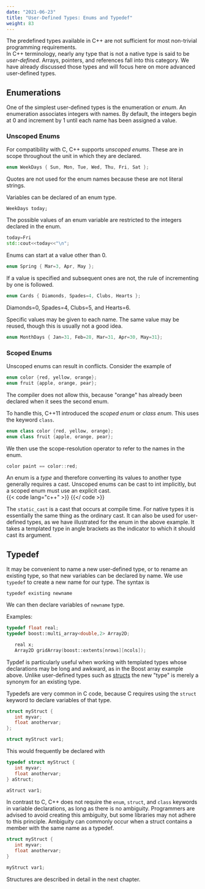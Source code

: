 ```yaml
---
date: "2021-06-23"
title: "User-Defined Types: Enums and Typedef"
weight: 83
---
```


The predefined types available in C++ are not sufficient for most non-trivial programming requirements.  
In C++ terminology, nearly any type that is not a native type is said to be _user-defined_.  Arrays, pointers, and references fall into this category.
We have already discussed those types and will focus here on more advanced user-defined types.

## Enumerations


One of the simplest user-defined types is the enumeration or _enum_.
An enumeration associates integers with names.  By default, the integers begin at 0 and increment by 1 until each name has been assigned a value.

### Unscoped Enums

For compatibility with C, C++ supports _unscoped enums_.  These are in scope
throughout the unit in which they are declared.

```c++
enum WeekDays { Sun, Mon, Tue, Wed, Thu, Fri, Sat };
```
Quotes are not used for the enum names because these are not literal strings.

Variables can be declared of an enum type.
```
WeekDays today;
```
The possible values of an enum variable are restricted to the integers declared in the enum.
```c++
today=Fri
std::cout<<today<<"\n";
```
Enums can start at a value other than 0.
```c++
enum Spring { Mar=3, Apr, May };
```
If a value is specified and subsequent ones are not, the rule of incrementing by one is followed.
```c++
enum Cards { Diamonds, Spades=4, Clubs, Hearts };
```
Diamonds=0, Spades=4, Clubs=5, and Hearts=6.

Specific values may be given to each name.  The same value may be reused, though this is usually not a good idea.
```c++
enum MonthDays { Jan=31, Feb=28, Mar=31, Apr=30, May=31};
```

### Scoped Enums

Unscoped enums can result in conflicts.  Consider the example of
```c++
enum color {red, yellow, orange};
enum fruit {apple, orange, pear};
```
The compiler does not allow this, because "orange" has already been declared when it sees the second enum.  

To handle this, C++11 introduced the _scoped enum_ or _class enum_.  This uses the keyword `class`.
```c++
enum class color {red, yellow, orange};
enum class fruit {apple, orange, pear};
```
We then use the scope-resolution operator to refer to the names in the enum.
```c++
color paint == color::red;
```

An enum is a _type_ and therefore converting its values to another type generally requires a cast.  Unscoped enums can be cast to int implicitly, but a scoped enum must use an explicit cast.  
{{< code lang="c++" >}}
    [](/content/courses/cpp-introduction/codes/enum.cxx)
{{</ code >}}

The `static_cast` is a cast that occurs at compile time.  For native types it is essentially the same thing as the ordinary cast.  It can also be used for user-defined types, as we have illustrated for the enum in the above example.  It takes a templated type in angle brackets as the indicator to which it should cast its argument. 

## Typedef

It may be convenient to name a new user-defined type, or to rename an existing type, so that new variables can be declared by name.  We use `typedef` to create a new name for our type.  The syntax is
```no-highlight
typedef existing newname
```
We can then declare variables of `newname` type.

Examples:

```c++
typedef float real;
typedef boost::multi_array<double,2> Array2D;

   real x;
   Array2D gridArray(boost::extents[nrows][ncols]);
```

Typdef is particularly useful when working with templated types whose declarations may be long and awkward, as in the Boost array example above.  Unlike user-defined types such as [structs](structs) the new "type" is merely a synonym for an existing type.

Typedefs are very common in C code, because C requires using the `struct` keyword to declare variables of that type.
```c
struct myStruct {
   int myvar;
   float anothervar;
};

struct myStruct var1;
```
This would frequently be declared with
```c
typedef struct myStruct {
   int myvar;
   float anothervar;
} aStruct;

aStruct var1;
```

In contrast to C, C++ does not require the `enum`, `struct`, and `class` keywords in variable declarations, as long as there is no ambiguity.  Programmers are advised to avoid creating this ambiguity, but some libraries may not adhere to this principle.  Ambiguity can commonly occur when a struct contains a member with the same name as a typedef.

```c++
struct myStruct {
   int myvar;
   float anothervar;
}

myStruct var1;
```

Structures are described in detail in the next chapter.
